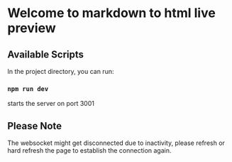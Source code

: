 # Welcome to markdown to html live preview

## Available Scripts

In the project directory, you can run:

### `npm run dev`

starts the server on port 3001

## Please Note

The websocket might get disconnected due to inactivity, please refresh or hard refresh the page to establish the connection again.
